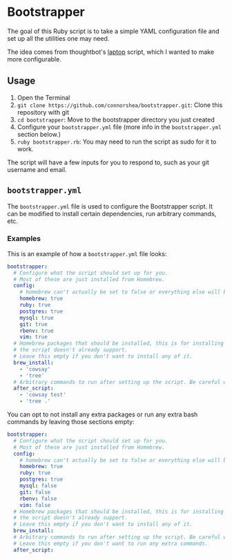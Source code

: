 # Bootstrapper

The goal of this Ruby script is to take a simple YAML configuration file and set up all the utilities one may need.

The idea comes from thoughtbot's [laptop](https://github.com/thoughtbot/laptop) script, which I wanted to make more configurable.

## Usage

1. Open the Terminal
2. `git clone https://github.com/connorshea/bootstrapper.git`: Clone this repository with git
3. `cd bootstrapper`: Move to the bootstrapper directory you just created
4. Configure your `bootstrapper.yml` file (more info in the `bootstrapper.yml` section below.)
5. `ruby bootstrapper.rb`: You may need to run the script as sudo for it to work.

The script will have a few inputs for you to respond to, such as your git username and email.

## `bootstrapper.yml`

The `bootstrapper.yml` file is used to configure the Bootstrapper script. It can be modified to install certain dependencies, run arbitrary commands, etc.

### Examples

This is an example of how a `bootstrapper.yml` file looks:

```yml
bootstrapper:
  # Configure what the script should set up for you.
  # Most of these are just installed from Homebrew.
  config:
    # homebrew can't actually be set to false or everything else will break, sorry!
    homebrew: true
    ruby: true
    postgres: true
    mysql: true
    git: true
    rbenv: true
    vim: true
  # Homebrew packages that should be installed, this is for installing things
  # the script doesn't already support.
  # Leave this empty if you don't want to install any of it.
  brew_install:
    - 'cowsay'
    - 'tree'
  # Arbitrary commands to run after setting up the script. Be careful with this!
  after_script:
    - 'cowsay test'
    - 'tree .'
```

You can opt to not install any extra packages or run any extra bash commands by leaving those sections empty:

```yml
bootstrapper:
  # Configure what the script should set up for you.
  # Most of these are just installed from Homebrew.
  config:
    # homebrew can't actually be set to false or everything else will break, sorry!
    homebrew: true
    ruby: true
    postgres: true
    mysql: false
    git: false
    rbenv: false
    vim: false
  # Homebrew packages that should be installed, this is for installing things
  # the script doesn't already support.
  # Leave this empty if you don't want to install any of it.
  brew_install:
  # Arbitrary commands to run after setting up the script. Be careful with this!
  # Leave this empty if you don't want to run any extra commands.
  after_script:
```

